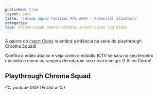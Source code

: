 ```yaml
---
published: true
layout: post
title: 'Chroma Squad Tactical RPG #004 - Potencial Ilimitado'
categories: 
tags: chroma-squad behold-studios insert-coins rpg video
---
```



A galera do <a href="https://www.youtube.com/channel/UC0cCb4TkyLLo3NYbNpealRA" target="_blank">Insert Coins</a>
 relembra a infância na série de playthrough Chroma Squad!

Confira o vídeo abaixo e veja como o estúdio ICTV se saiu no seu terceiro episódio e como os rangers derrotaram seu novo inimigo: O Alien Gordo!

## Playthrough Chroma Squad
{% youtube 0XIETFcUxLw %}

